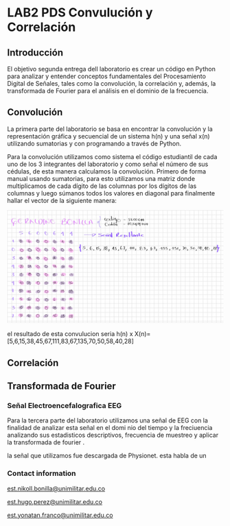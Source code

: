 # LAB2 PDS Convulución y Correlación 

## Introducción  
El objetivo segunda entrega dell laboratorio es crear un código en Python para analizar y entender conceptos fundamentales del Procesamiento Digital de Señales, tales como la convolución, la correlación y, además, la transformada de Fourier para el análisis en el dominio de la frecuencia.

## Convolución 
La primera parte del laboratorio se basa en encontrar la convolución y la representación gráfica y secuencial de un sistema h(n) y una señal x(n) utilizando sumatorias y con programando a través de Python.

Para la convolución utilizamos como sistema el código estudiantil de cada uno de los 3 integrantes del laboratorio y  como señal el número de sus cédulas, de esta manera calculamos la convolución. Primero de forma manual usando sumatorias, para esto utilizamos una matriz donde multiplicamos de cada dígito de las columnas por los dígitos de las columnas y luego súmanos todos los valores en diagonal para finalmente hallar el vector de la siguiente manera:

![imagen](Ejemplo.Convulucion.png)

el resultado de esta convulucion seria h(n) x X(n)=[5,6,15,38,45,67,111,83,67,135,70,50,58,40,28]

## Correlación 

## Transformada de Fourier 
###  Señal Electroencefalografica EEG
Para la tercera parte del laboratorio utilizamos una señal de EEG con la finalidad de analizar esta señal en el domi nio del tiempo y la freciuencia analizando sus estadisticos descriptivos, frecuencia de muestreo y aplicar la transformada de fourier . 

la señal que utilizamos fue descargada de Physionet. esta habla de un 
### Contact information
est.nikoll.bonilla@unimilitar.edu.co

est.hugo.perez@unimilitar.edu.co

est.yonatan.franco@unimilitar.edu.co
